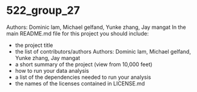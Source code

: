 # 522_group_27

Authors: Dominic lam, Michael gelfand, Yunke zhang, Jay mangat
In the main README.md file for this project you should include:
 - the project title 
 - the list of contributors/authors 
 Authors: Dominic lam, Michael gelfand, Yunke zhang, Jay mangat
 - a short summary of the project (view from 10,000 feet) 
 - how to run your data analysis 
 - a list of the dependencies needed to run your analysis 
 - the names of the licenses contained in LICENSE.md